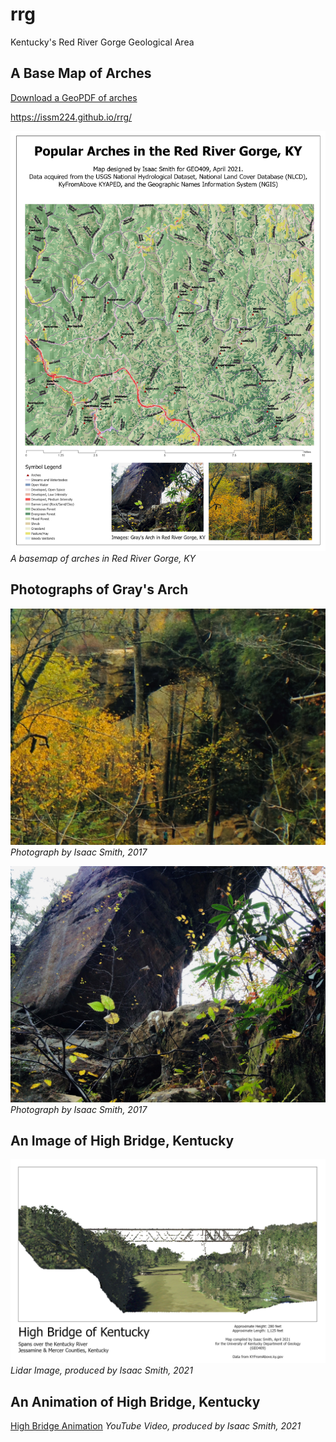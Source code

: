 # rrg
Kentucky's Red River Gorge Geological Area

## A Base Map of Arches

[Download a GeoPDF of arches](basemap/rrg.pdf)

https://issm224.github.io/rrg/



![Arches Basemap](Layout.jpg)
*A basemap of arches in Red River Gorge, KY*

## Photographs of Gray's Arch

![View of Gray's Arch from Ridge](graysarch.jpg)
*Photograph by Isaac Smith, 2017*

![View of Gray's Arch from Underneath](graysarch2.jpg)
*Photograph by Isaac Smith, 2017*

## An Image of High Bridge, Kentucky

![High Bridge, Kentucky](highBridge.jpg)
*Lidar Image, produced by Isaac Smith, 2021*

## An Animation of High Bridge, Kentucky

[High Bridge Animation](https://www.youtube.com/watch?v=EQ29kmdPV54)
*YouTube Video, produced by Isaac Smith, 2021*
